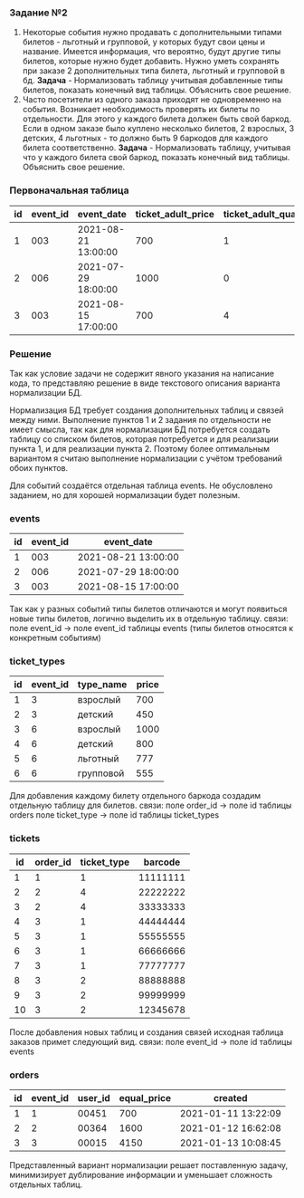 ### Задание №2 ###

1.   Некоторые события нужно продавать с дополнительными типами билетов - льготный 
     и групповой, у которых будут свои цены и название.
     Имеется информация, что вероятно, будут другие типы билетов, 
     которые нужно будет добавить.
     Нужно уметь сохранять при заказе 2 дополнительных типа билета, 
     льготный и групповой в бд.
     **Задача** - Нормализовать таблицу учитывая добавленные типы билетов, 
     показать конечный вид таблицы. Объяснить свое решение.
2.   Часто посетители из одного заказа приходят не одновременно на события.
     Возникает необходимость проверять их билеты по отдельности.
     Для этого у каждого билета должен быть свой баркод.
     Если в одном заказе было куплено несколько билетов, 2 взрослых, 3 детских, 
     4 льготных - то должно быть 9 баркодов для каждого билета соответственно.
     **Задача** - Нормализовать таблицу, учитывая что у каждого билета свой баркод,
     показать конечный вид таблицы. Объяснить свое решение.

### Первоначальная таблица ###
id  | event_id  | event_date          | ticket_adult_price  | ticket_adult_quantity  | ticket_kid_price  | ticket_kid_quantity  | barcode   | user_id  | equal_price  | created
--- | --------- | ------------------- | ------------------- | ---------------------- | ----------------- | -------------------- | --------  | -------- | ------------ | -------------------
1   | 003       | 2021-08-21 13:00:00 | 700                 | 1                      | 450               | 0                    | 11111111  | 00451    | 700          | 2021-01-11 13:22:09
2   | 006       | 2021-07-29 18:00:00 | 1000                | 0                      | 800               | 2                    | 22222222  | 00364    | 1600         | 2021-01-12 16:62:08
3   | 003       | 2021-08-15 17:00:00 | 700                 | 4                      | 450               | 3                    | 33333333  | 00015    | 4150         | 2021-01-13 10:08:45

### Решение ###

Так как условие задачи не содержит явного указания на написание кода, то 
представляю решение в виде текстового описания варианта нормализации БД.

Нормализация БД требует создания дополнительных таблиц и связей между ними. 
Выполнение пунктов 1 и 2 задания по отдельности не имеет смысла, так как для 
нормализации БД потребуется создать таблицу со списком билетов, которая потребуется 
и для реализации пункта 1, и для реализации пункта 2. Поэтому более оптимальным 
вариантом я считаю выполнение нормализации с учётом требований обоих пунктов.

Для событий создаётcя отдельная таблица events. Не обусловлено заданием, но для 
хорошей нормализации будет полезным.
### events ###
id  | event_id  | event_date          
--- | --------- | ------------------- 
1   | 003       | 2021-08-21 13:00:00 
2   | 006       | 2021-07-29 18:00:00 
3   | 003       | 2021-08-15 17:00:00 

Так как у разных событий типы билетов отличаются и могут появиться новые типы билетов,
логично выделить их в отдельную таблицу.
связи:
     поле event_id -> поле event_id таблицы events (типы билетов относятся к конкретным событиям)
### ticket_types ###
id  | event_id  | type_name  | price 
--- | --------- | ---------- | ------
1   | 3         | взрослый   | 700   
2   | 3         | детский    | 450   
3   | 6         | взрослый   | 1000  
4   | 6         | детский    | 800   
5   | 6         | льготный   | 777   
6   | 6         | групповой  | 555   

Для добавления каждому билету отдельного баркода создадим отдельную таблицу для билетов.
связи:
     поле order_id -> поле id таблицы orders
     поле ticket_type -> поле id таблицы ticket_types     
### tickets ###
id  | order_id  | ticket_type  | barcode 
--- | --------- | ------------ | --------
1   | 1         | 1            | 11111111
2   | 2         | 4            | 22222222
3   | 2         | 4            | 33333333
4   | 3         | 1            | 44444444
5   | 3         | 1            | 55555555
6   | 3         | 1            | 66666666
7   | 3         | 1            | 77777777
8   | 3         | 2            | 88888888
9   | 3         | 2            | 99999999
10  | 3         | 2            | 12345678

После добавления новых таблиц и создания связей исходная таблица заказов примет следующий вид.
связи:
     поле event_id -> поле id таблицы events
### orders ###
id  | event_id  | user_id  | equal_price  | created
--- | --------- | -------- | ------------ | -------------------
1   | 1         | 00451    | 700          | 2021-01-11 13:22:09
2   | 2         | 00364    | 1600         | 2021-01-12 16:62:08
3   | 3         | 00015    | 4150         | 2021-01-13 10:08:45

Представленный вариант нормализации решает поставленную задачу, минимизирует дублирование
информации и уменьшает сложность отдельных таблиц.
